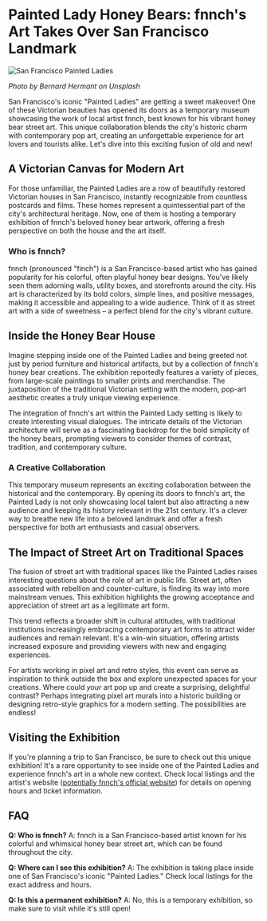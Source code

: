 # Painted Lady Honey Bears: fnnch's Art Takes Over San Francisco Landmark

![San Francisco Painted Ladies](https://images.unsplash.com/photo-1611981317174-06c4a2b273b7?q=80&w=2070&auto=format&fit=crop&ixlib=rb-4.0.3&ixid=M3wxMjA3fDB8MHxwaG90by1wYWdlfHx8fGVufDB8fHx8fA)

*Photo by Bernard Hermant on Unsplash*

San Francisco's iconic "Painted Ladies" are getting a sweet makeover! One of these Victorian beauties has opened its doors as a temporary museum showcasing the work of local artist fnnch, best known for his vibrant honey bear street art. This unique collaboration blends the city's historic charm with contemporary pop art, creating an unforgettable experience for art lovers and tourists alike. Let's dive into this exciting fusion of old and new!

## A Victorian Canvas for Modern Art

For those unfamiliar, the Painted Ladies are a row of beautifully restored Victorian houses in San Francisco, instantly recognizable from countless postcards and films. These homes represent a quintessential part of the city's architectural heritage. Now, one of them is hosting a temporary exhibition of fnnch's beloved honey bear artwork, offering a fresh perspective on both the house and the art itself.

### Who is fnnch?

fnnch (pronounced "finch") is a San Francisco-based artist who has gained popularity for his colorful, often playful honey bear designs. You've likely seen them adorning walls, utility boxes, and storefronts around the city. His art is characterized by its bold colors, simple lines, and positive messages, making it accessible and appealing to a wide audience. Think of it as street art with a side of sweetness – a perfect blend for the city's vibrant culture.

## Inside the Honey Bear House

Imagine stepping inside one of the Painted Ladies and being greeted not just by period furniture and historical artifacts, but by a collection of fnnch's honey bear creations. The exhibition reportedly features a variety of pieces, from large-scale paintings to smaller prints and merchandise. The juxtaposition of the traditional Victorian setting with the modern, pop-art aesthetic creates a truly unique viewing experience.

The integration of fnnch's art within the Painted Lady setting is likely to create interesting visual dialogues. The intricate details of the Victorian architecture will serve as a fascinating backdrop for the bold simplicity of the honey bears, prompting viewers to consider themes of contrast, tradition, and contemporary culture.

### A Creative Collaboration

This temporary museum represents an exciting collaboration between the historical and the contemporary. By opening its doors to fnnch's art, the Painted Lady is not only showcasing local talent but also attracting a new audience and keeping its history relevant in the 21st century. It's a clever way to breathe new life into a beloved landmark and offer a fresh perspective for both art enthusiasts and casual observers.

## The Impact of Street Art on Traditional Spaces

The fusion of street art with traditional spaces like the Painted Ladies raises interesting questions about the role of art in public life. Street art, often associated with rebellion and counter-culture, is finding its way into more mainstream venues. This exhibition highlights the growing acceptance and appreciation of street art as a legitimate art form.

This trend reflects a broader shift in cultural attitudes, with traditional institutions increasingly embracing contemporary art forms to attract wider audiences and remain relevant. It's a win-win situation, offering artists increased exposure and providing viewers with new and engaging experiences.

For artists working in pixel art and retro styles, this event can serve as inspiration to think outside the box and explore unexpected spaces for your creations. Where could *your* art pop up and create a surprising, delightful contrast? Perhaps integrating pixel art murals into a historic building or designing retro-style graphics for a modern setting. The possibilities are endless!

## Visiting the Exhibition

If you're planning a trip to San Francisco, be sure to check out this unique exhibition! It's a rare opportunity to see inside one of the Painted Ladies and experience fnnch's art in a whole new context. Check local listings and the artist's website ([potentially fnnch's official website](https://fnnch.com/)) for details on opening hours and ticket information.

## FAQ

**Q: Who is fnnch?**
A: fnnch is a San Francisco-based artist known for his colorful and whimsical honey bear street art, which can be found throughout the city.

**Q: Where can I see this exhibition?**
A: The exhibition is taking place inside one of San Francisco's iconic "Painted Ladies." Check local listings for the exact address and hours.

**Q: Is this a permanent exhibition?**
A: No, this is a temporary exhibition, so make sure to visit while it's still open!
